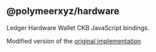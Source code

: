 ## @polymeerxyz/hardware

Ledger Hardware Wallet CKB JavaScript bindings.

Modified version of the [original implementation](https://github.com/obsidiansystems/hw-app-ckb)
